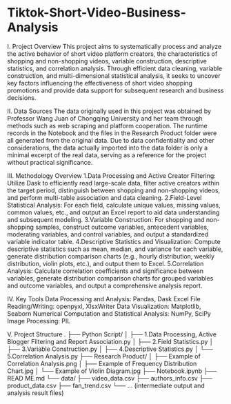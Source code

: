 # Tiktok-Short-Video-Business-Analysis
I. Project Overview
This project aims to systematically process and analyze the active behavior of short video platform creators, the characteristics of shopping and non-shopping videos, variable construction, descriptive statistics, and correlation analysis. Through efficient data cleaning, variable construction, and multi-dimensional statistical analysis, it seeks to uncover key factors influencing the effectiveness of short video shopping promotions and provide data support for subsequent research and business decisions.

II. Data Sources
The data originally used in this project was obtained by Professor Wang Juan of Chongqing University and her team through methods such as web scraping and platform cooperation. The runtime records in the Notebook and the files in the Research Product folder were all generated from the original data. Due to data confidentiality and other considerations, the data actually imported into the data folder is only a minimal excerpt of the real data, serving as a reference for the project without practical significance.

III. Methodology Overview
1.Data Processing and Active Creator Filtering:
Utilize Dask to efficiently read large-scale data, filter active creators within the target period, distinguish between shopping and non-shopping videos, and perform multi-table association and data cleaning.
2.Field-Level Statistical Analysis:
For each field, calculate unique values, missing values, common values, etc., and output an Excel report to aid data understanding and subsequent modeling.
3.Variable Construction:
For shopping and non-shopping samples, construct outcome variables, antecedent variables, moderating variables, and control variables, and output a standardized variable indicator table.
4.Descriptive Statistics and Visualization:
Compute descriptive statistics such as mean, median, and variance for each variable, generate distribution comparison charts (e.g., hourly distribution, weekly distribution, violin plots, etc.), and output them to Excel.
5.Correlation Analysis:
Calculate correlation coefficients and significance between variables, generate distribution comparison charts for grouped variables and outcome variables, and output a comprehensive analysis report.

IV. Key Tools
Data Processing and Analysis: Pandas, Dask
Excel File Reading/Writing: openpyxl, XlsxWriter
Data Visualization: Matplotlib, Seaborn
Numerical Computation and Statistical Analysis: NumPy, SciPy
Image Processing: PIL

V. Project Structure
.
├── Python Script/
│ ├── 1.Data Processing, Active Blogger Filtering and Report Association.py
│ ├── 2.Field Statistics.py
│ ├── 3.Variable Construction.py
│ ├── 4.Descriptive Statistics.py
│ └── 5.Correlation Analysis.py
├── Research Product/
│ ├── Example of Correlation Analysis.png
│ ├── Example of Frequency Distribution Chart.jpg
│ └── Example of Violin Diagram.jpg
├── Notebook.ipynb
├── READ ME.md
└── data/
├── video_data.csv
├── authors_info.csv
├── product_data.csv
├── fan_trend.csv
└── ... (intermediate output and analysis result files)
